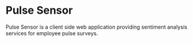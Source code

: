 # Pulse Sensor
Pulse Sensor is a client side web application providing sentiment analysis services for employee pulse surveys.
